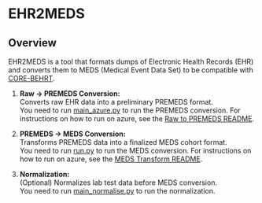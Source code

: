 # EHR2MEDS

## Overview

EHR2MEDS is a tool that formats dumps of Electronic Health Records (EHR) and converts them to MEDS (Medical Event Data Set) to be compatible with [CORE-BEHRT](https://github.com/FGA-DIKU/EHR).

1. **Raw → PREMEDS Conversion:**  
   Converts raw EHR data into a preliminary PREMEDS format.  
   You need to run [main_azure.py](./ehr2meds/PREMEDS/main_azure.py) to run the PREMEDS conversion.
   For instructions on how to run on azure, see the [Raw to PREMEDS README](./ehr2meds/PREMEDS/azure/README.md).

2. **PREMEDS → MEDS Conversion:**  
   Transforms PREMEDS data into a finalized MEDS cohort format.  
   You need to run [run.py](./ehr2meds/MEDS/MEDS_transform/run.py) to run the MEDS conversion.
   For instructions on how to run on azure, see the [MEDS Transform README](./ehr2meds/MEDS/MEDS_transform/README.md).

3. **Normalization:**  
   (Optional) Normalizes lab test data before MEDS conversion.  
   You need to run [main_normalise.py](./ehr2meds/PREMEDS/main_normalise.py) to run the normalization.
